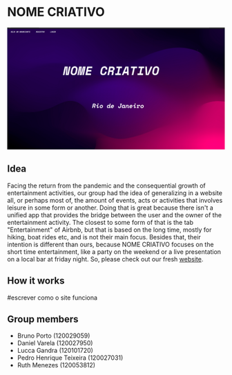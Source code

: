 # NOME CRIATIVO

![alt text](https://github.com/bruunoporto/Site-Startup/blob/main/photos/NOMECRIATIVO.png)

## Idea
Facing the return from the pandemic and the consequential growth of entertainment activities, our group had the idea of generalizing in a website all, or perhaps most of, the amount of events, acts or activities that involves leisure in some form or another. Doing that is great because there isn't a unified app that provides the bridge between the user and the owner of the entertainment activity. The closest to some form of that is the tab "Entertainment" of Airbnb, but that is based on the long time, mostly for hiking, boat rides etc, and is not their main focus. Besides that, their intention is different than ours, because NOME CRIATIVO focuses on the short time entertainment, like a party on the weekend or a live presentation on a local bar at friday night. So, please check out our fresh [website](http://127.0.0.1:5000/).

## How it works
#escrever como o site funciona

## Group members

* Bruno Porto (120029059)
* Daniel Varela (120027950)
* Lucca Gandra (120101720)
* Pedro Henrique Teixeira (120027031)
* Ruth Menezes (120053812)
